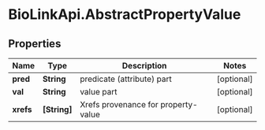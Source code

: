 # BioLinkApi.AbstractPropertyValue

## Properties
Name | Type | Description | Notes
------------ | ------------- | ------------- | -------------
**pred** | **String** | predicate (attribute) part | [optional] 
**val** | **String** | value part | [optional] 
**xrefs** | **[String]** | Xrefs provenance for property-value | [optional] 



